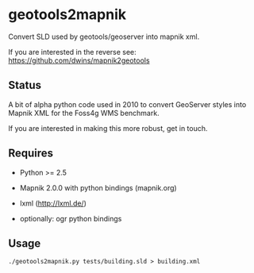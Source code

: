 # geotools2mapnik

Convert SLD used by geotools/geoserver into mapnik xml.

If you are interested in the reverse see: https://github.com/dwins/mapnik2geotools


## Status

A bit of alpha python code used in 2010 to convert GeoServer styles into Mapnik XML for the Foss4g WMS benchmark.

If you are interested in making this more robust, get in touch.


## Requires

 * Python >= 2.5

 * Mapnik 2.0.0 with python bindings (mapnik.org)

 * lxml (http://lxml.de/)
 
 * optionally: ogr python bindings
 

## Usage

    ./geotools2mapnik.py tests/building.sld > building.xml

